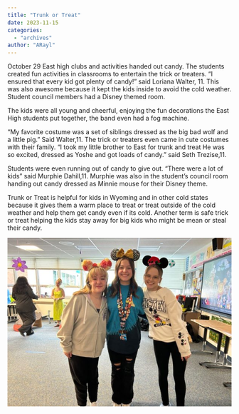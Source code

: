 ```yaml
---
title: "Trunk or Treat"
date: 2023-11-15
categories: 
  - "archives"
author: "ARayl"
---
```


October 29 East high clubs and activities handed out candy. The students created fun activities in classrooms to entertain the trick or treaters. “I ensured that every kid got plenty of candy!” said Loriana Walter, 11. This was also awesome because it kept the kids inside to avoid the cold weather. Student council members had a Disney themed room.

The kids were all young and cheerful, enjoying the fun decorations the East High students put together, the band even had a fog machine.

“My favorite costume was a set of siblings dressed as the big bad wolf and a little pig.” Said Walter,11. The trick or treaters even came in cute costumes with their family. “I took my little brother to East for trunk and treat He was so excited, dressed as Yoshe and got loads of candy.” said Seth Trezise,11.

Students were even running out of candy to give out. “There were a lot of kids” said Murphie Dahill,11. Murphie was also in the student’s council room handing out candy dressed as Minnie mouse for their Disney theme.

Trunk or Treat is helpful for kids in Wyoming and in other cold states because it gives them a warm place to treat or treat outside of the cold weather and help them get candy even if its cold. Another term is safe trick or treat helping the kids stay away for big kids who might be mean or steal their candy.

![](images/IMG_5119-600x450.jpg)
